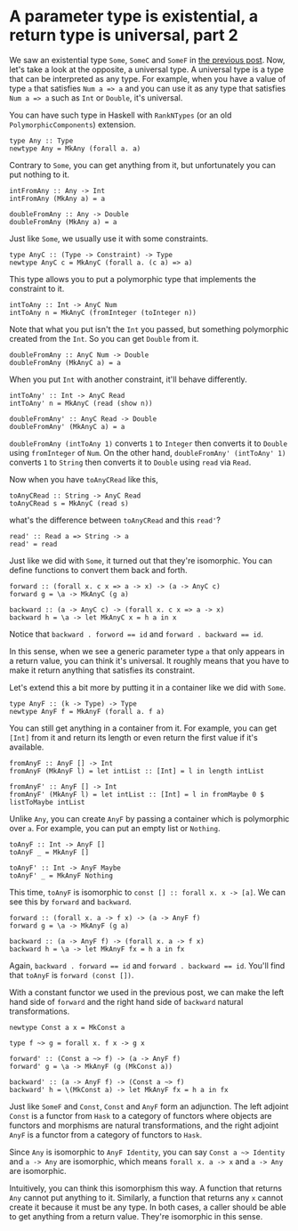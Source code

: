 # A parameter type is existential, a return type is universal, part 2

We saw an existential type `Some`, `SomeC` and `SomeF` in [the previous post](./existential_universal1.html). Now, let's take a look at the opposite, a universal type. A universal type is a type that can be interpreted as any type. For example, when you have a value of type `a` that satisfies `Num a => a` and you can use it as any type that satisfies `Num a => a` such as `Int` or `Double`, it's universal.

You can have such type in Haskell with `RankNTypes` (or an old `PolymorphicComponents`) extension.

```
type Any :: Type
newtype Any = MkAny (forall a. a)
```

Contrary to `Some`, you can get anything from it, but unfortunately you can put nothing to it.

```
intFromAny :: Any -> Int
intFromAny (MkAny a) = a

doubleFromAny :: Any -> Double
doubleFromAny (MkAny a) = a
```

Just like `Some`, we usually use it with some constraints.

```
type AnyC :: (Type -> Constraint) -> Type
newtype AnyC c = MkAnyC (forall a. (c a) => a)
```

This type allows you to put a polymorphic type that implements the constraint to it.

```
intToAny :: Int -> AnyC Num
intToAny n = MkAnyC (fromInteger (toInteger n))
```

Note that what you put isn't the `Int` you passed, but something polymorphic created from the `Int`. So you can get `Double` from it.

```
doubleFromAny :: AnyC Num -> Double
doubleFromAny (MkAnyC a) = a
```

When you put `Int` with another constraint, it'll behave differently.

```
intToAny' :: Int -> AnyC Read
intToAny' n = MkAnyC (read (show n))

doubleFromAny' :: AnyC Read -> Double
doubleFromAny' (MkAnyC a) = a
```

`doubleFromAny (intToAny 1)` converts `1` to `Integer` then converts it to `Double` using `fromInteger` of `Num`. On the other hand, `doubleFromAny' (intToAny' 1)` converts `1` to `String` then converts it to `Double` using `read` via `Read`.

Now when you have `toAnyCRead` like this,

```
toAnyCRead :: String -> AnyC Read
toAnyCRead s = MkAnyC (read s)
```

what's the difference between `toAnyCRead` and this `read'`?

```
read' :: Read a => String -> a
read' = read
```

Just like we did with `Some`, it turned out that they're isomorphic. You can define functions to convert them back and forth.

```
forward :: (forall x. c x => a -> x) -> (a -> AnyC c)
forward g = \a -> MkAnyC (g a)

backward :: (a -> AnyC c) -> (forall x. c x => a -> x)
backward h = \a -> let MkAnyC x = h a in x
```

Notice that `backward . forword == id` and `forward . backward == id`.

In this sense, when we see a generic parameter type `a` that only appears in a return value, you can think it's universal. It roughly means that you have to make it return anything that satisfies its constraint.

Let's extend this a bit more by putting it in a container like we did with `Some`.

```
type AnyF :: (k -> Type) -> Type
newtype AnyF f = MkAnyF (forall a. f a)
```

You can still get anything in a container from it. For example, you can get `[Int]` from it and return its length or even return the first value if it's available.

```
fromAnyF :: AnyF [] -> Int
fromAnyF (MkAnyF l) = let intList :: [Int] = l in length intList

fromAnyF' :: AnyF [] -> Int
fromAnyF' (MkAnyF l) = let intList :: [Int] = l in fromMaybe 0 $ listToMaybe intList
```

Unlike `Any`, you can create `AnyF` by passing a container which is polymorphic over `a`. For example, you can put an empty list or `Nothing`.

```
toAnyF :: Int -> AnyF []
toAnyF _ = MkAnyF []

toAnyF' :: Int -> AnyF Maybe
toAnyF' _ = MkAnyF Nothing
```

This time, `toAnyF` is isomorphic to `const [] :: forall x. x -> [a]`. We can see this by `forward` and `backward`.

```
forward :: (forall x. a -> f x) -> (a -> AnyF f)
forward g = \a -> MkAnyF (g a)

backward :: (a -> AnyF f) -> (forall x. a -> f x)
backward h = \a -> let MkAnyF fx = h a in fx
```

Again, `backward . forward == id` and `forward . backward == id`. You'll find that `toAnyF` is `forward (const [])`.

With a constant functor we used in the previous post, we can make the left hand side of `forward` and the right hand side of `backward` natural transformations.

```
newtype Const a x = MkConst a

type f ~> g = forall x. f x -> g x

forward' :: (Const a ~> f) -> (a -> AnyF f)
forward' g = \a -> MkAnyF (g (MkConst a))

backward' :: (a -> AnyF f) -> (Const a ~> f)
backward' h = \(MkConst a) -> let MkAnyF fx = h a in fx
```

Just like `SomeF` and `Const`, `Const` and `AnyF` form an adjunction. The left adjoint `Const` is a functor from `Hask` to a category of functors where objects are functors and morphisms are natural transformations, and the right adjoint `AnyF` is a functor from a category of functors to `Hask`.

Since `Any` is isomorphic to `AnyF Identity`, you can say `Const a ~> Identity` and `a -> Any` are isomorphic, which means `forall x. a -> x` and `a -> Any` are isomorphic.

Intuitively, you can think this isomorphism this way. A function that returns `Any` cannot put anything to it. Similarly, a function that returns any `x` cannot create it because it must be any type. In both cases, a caller should be able to get anything from a return value. They're isomorphic in this sense.
